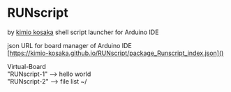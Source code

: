 # RUNscript
by [kimio kosaka](http://make.kosakalab.com/) 
shell script launcher for Arduino IDE 

json URL for board manager of Arduino IDE<br />
[https://kimio-kosaka.github.io/RUNscript/package_Runscript_index.json]()

Virtual-Board <br />
"RUNscript-1" --> hello world <br />
"RUNscript-2" --> file list ~/ <br />
